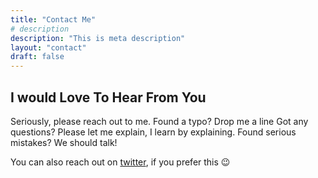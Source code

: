 ```yaml
---
title: "Contact Me"
# description
description: "This is meta description"
layout: "contact"
draft: false
---
```


## I would Love To Hear From You

Seriously, please reach out to me.
Found a typo? Drop me a line
Got any questions? Please let me explain, I learn by explaining.
Found serious mistakes? We should talk!

You can also reach out on [twitter](https://twitter.com/MichaelRoth42), if you prefer this 😉
